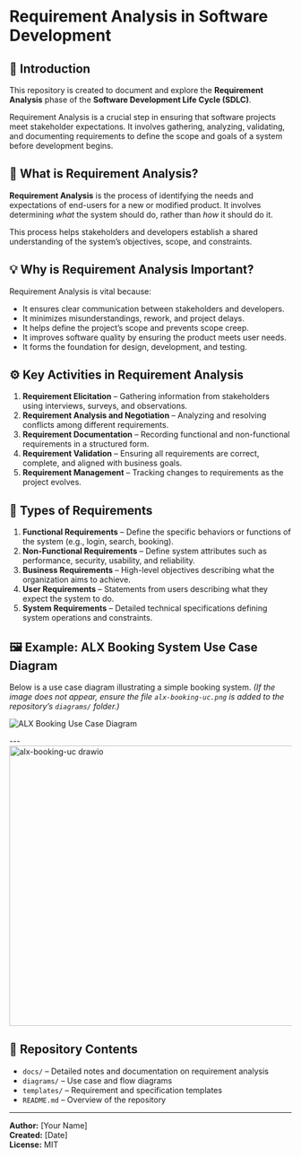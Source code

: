 # Requirement Analysis in Software Development

## 📘 Introduction
This repository is created to document and explore the **Requirement Analysis** phase of the **Software Development Life Cycle (SDLC)**.

Requirement Analysis is a crucial step in ensuring that software projects meet stakeholder expectations. It involves gathering, analyzing, validating, and documenting requirements to define the scope and goals of a system before development begins.

## 🧠 What is Requirement Analysis?
**Requirement Analysis** is the process of identifying the needs and expectations of end-users for a new or modified product. It involves determining *what* the system should do, rather than *how* it should do it.

This process helps stakeholders and developers establish a shared understanding of the system’s objectives, scope, and constraints.

## 💡 Why is Requirement Analysis Important?
Requirement Analysis is vital because:
- It ensures clear communication between stakeholders and developers.  
- It minimizes misunderstandings, rework, and project delays.  
- It helps define the project’s scope and prevents scope creep.  
- It improves software quality by ensuring the product meets user needs.  
- It forms the foundation for design, development, and testing.  

## ⚙️ Key Activities in Requirement Analysis
1. **Requirement Elicitation** – Gathering information from stakeholders using interviews, surveys, and observations.  
2. **Requirement Analysis and Negotiation** – Analyzing and resolving conflicts among different requirements.  
3. **Requirement Documentation** – Recording functional and non-functional requirements in a structured form.  
4. **Requirement Validation** – Ensuring all requirements are correct, complete, and aligned with business goals.  
5. **Requirement Management** – Tracking changes to requirements as the project evolves.  

## 🧩 Types of Requirements
1. **Functional Requirements** – Define the specific behaviors or functions of the system (e.g., login, search, booking).  
2. **Non-Functional Requirements** – Define system attributes such as performance, security, usability, and reliability.  
3. **Business Requirements** – High-level objectives describing what the organization aims to achieve.  
4. **User Requirements** – Statements from users describing what they expect the system to do.  
5. **System Requirements** – Detailed technical specifications defining system operations and constraints.  

## 🖼️ Example: ALX Booking System Use Case Diagram
Below is a use case diagram illustrating a simple booking system. *(If the image does not appear, ensure the file `alx-booking-uc.png` is added to the repository’s `diagrams/` folder.)*

![ALX Booking Use Case Diagram]([diagrams/alx-booking-uc.png](https://viewer.diagrams.net/?tags=%7B%7D&lightbox=1&highlight=0000ff&edit=_blank&layers=1&nav=1&title=alx-booking-uc&dark=auto#R%3Cmxfile%3E%3Cdiagram%20name%3D%22Page-1%22%20id%3D%22I0mIkTi_zyUFD1r9esRi%22%3E7VlZj5swEP41ltqHlQgkezwm5Oix266CumkfLZiAG8DIOCH019fmCEGr3ZKsScKqeSDD2GbmG4%2FHMxpkmMF2xnDkPVAHfKRrzhYZY6TrN3eaeEpGmjMG%2FUHOcBlxclavYljkDxTMYp27Jg7EtYmcUp%2BTqM60aRiCzWs8zBhN6tOW1K9LjbALzxiWjf3n3AVxuJdzbwdaxf8ExPVKyT2tGAlwOblgxB52aLLHMibIMBmlPKeCrQm%2BtF1pl3zd9IXRnWIMQt5kQfh1kSw%2Bb9Lvc%2BeXuYKn8UPw5ar4ygb76wIw0kdXDX9iKtKvkW6IzTJGyNTRUKigNSJuzKYzS2J4%2F1M8R5SuSOgKykpjDsGhX8kEH61zY8u8ScrBmC6BUIP4w48YxIuJY4g%2Fng2RGixUUHNwiXBTJv3XtulaHNVL3wKp9j11SXgpnqV0Q0bySpAuZgHbEFtcLR1R%2FAGvoBb%2Funa0JYgnAkkNxBg4Jr66TVBob%2BqQZXpai6vT3sShnSVindS%2B8PVHnAbQasRsE8QcbCCb%2Bpk1abgkTKSGhDYLr%2BrUsSB0xN83ysmS2JkGLcQ%2BlT4QytRc10RGwFqO0u2D6NptM4wiRqXzTufwW9ZVyiKJOh1nEALDHLKzFlHG27TuG9Q%2BuqB6TaC5jjkNssRSLdKhE7ST%2BlXRfCY2LcHpQQY9fVV09jrsQJd7rTr9R%2Bl6uKj%2Fm9HcQhMd3V6juz7aLwfleJMq650AL8suOSovkpx6lEHgHaPOy51pWUpMd1n5%2BQ%2BUOrynVrNmYVVZYufxH5dgdhV2w%2FS0q%2FCOz2w7hbhL8e743Cpv%2FvC07Chx2HIhNPEIByvCtmQnDEdZxp81Y4CJOS92eXq73lGwnYGoATiTt2ixoK%2FlK4p2W88o3pOqeTUoe3LeXuNqUPatcNEwc3efrnpKgijaSuVr1b7KxvZ6gMbkLw%3D%3D%3C%2Fdiagram%3E%3C%2Fmxfile%3E))

---<img width="590" height="500" alt="alx-booking-uc drawio" src="https://github.com/user-attachments/assets/7135c552-676e-425b-8dea-06aeb39b602e" />


## 📂 Repository Contents
- `docs/` – Detailed notes and documentation on requirement analysis  
- `diagrams/` – Use case and flow diagrams  
- `templates/` – Requirement and specification templates  
- `README.md` – Overview of the repository  

---

**Author:** [Your Name]  
**Created:** [Date]  
**License:** MIT
